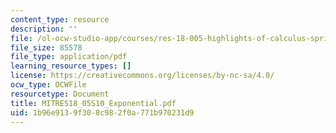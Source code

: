 ```yaml
---
content_type: resource
description: ''
file: /ol-ocw-studio-app/courses/res-18-005-highlights-of-calculus-spring-2010/1b96e9139f308c982f0a771b970231d9_MITRES18_05S10_Exponential.pdf
file_size: 85578
file_type: application/pdf
learning_resource_types: []
license: https://creativecommons.org/licenses/by-nc-sa/4.0/
ocw_type: OCWFile
resourcetype: Document
title: MITRES18_05S10_Exponential.pdf
uid: 1b96e913-9f30-8c98-2f0a-771b970231d9
---
```

